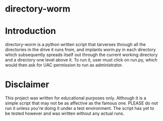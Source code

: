 # directory-worm

# Introduction
directory-worm is a python written script that tarverses through all the directories in the drive it runs from, and implants worm.py in each directory which subsequently spreads itself out through the current working directory and a directory one level above it. To run it, user must click on run.py, which would then ask for UAC permission to run as administrator.

# Disclaimer
This project was written for educational purposes only. Although it is a simple script that may not be as affective as the famous one. PLEASE do not run it unless you're doing it under a test environment. The script has yet to be tested however and was written without any actual runs.
